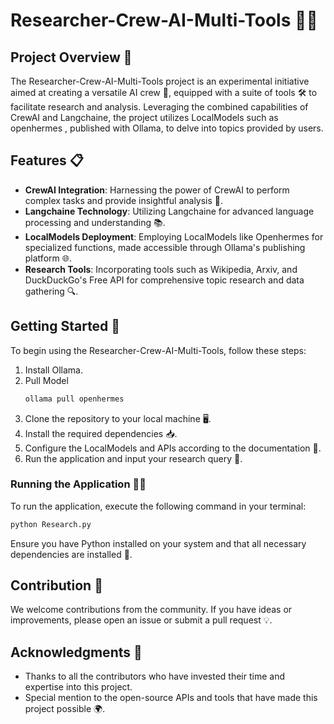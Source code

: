 # Researcher-Crew-AI-Multi-Tools 🤖🔧
## Project Overview 🌟
The Researcher-Crew-AI-Multi-Tools project is an experimental initiative aimed at creating a versatile AI crew 🚀, equipped with a suite of tools 🛠️ to facilitate research and analysis. Leveraging the combined capabilities of CrewAI and Langchaine, the project utilizes LocalModels such as openhermes , published with Ollama, to delve into topics provided by users.

## Features 📋
- **CrewAI Integration**: Harnessing the power of CrewAI to perform complex tasks and provide insightful analysis 🧠.
- **Langchaine Technology**: Utilizing Langchaine for advanced language processing and understanding 📚.
- **LocalModels Deployment**: Employing LocalModels like Openhermes for specialized functions, made accessible through Ollama's publishing platform 🌐.
- **Research Tools**: Incorporating tools such as Wikipedia, Arxiv, and DuckDuckGo's Free API for comprehensive topic research and data gathering 🔍.

## Getting Started 🚀
To begin using the Researcher-Crew-AI-Multi-Tools, follow these steps:
1. Install Ollama.
2. Pull Model
   ```bash
   ollama pull openhermes
   ```
4. Clone the repository to your local machine 🖥️.
5. Install the required dependencies 📥.
6. Configure the LocalModels and APIs according to the documentation 📄.
7. Run the application and input your research query 🧐.

### Running the Application 🏃‍♂️
To run the application, execute the following command in your terminal:

```bash
python Research.py
```

Ensure you have Python installed on your system and that all necessary dependencies are installed 🐍.

## Contribution 👐
We welcome contributions from the community. If you have ideas or improvements, please open an issue or submit a pull request 💡.


## Acknowledgments 🎉
- Thanks to all the contributors who have invested their time and expertise into this project.
- Special mention to the open-source APIs and tools that have made this project possible 🌍.



